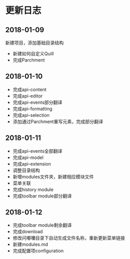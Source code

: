 # 更新日志

## 2018-01-09

新建项目，添加基础目录结构

* 新建如何自定义Quill
* 完成Parchment

## 2018-01-10

* 完成api-content
* 完成api-editor
* 完成api-events部分翻译
* 完成api-formatting
* 完成api-selection
* 添加通过Parchment重写元素，完成部分翻译

## 2018-01-11

* 完成api-events全部翻译
* 完成api-model
* 完成api-extension
* 调整目录结构
* 新增modules文件夹，新建相应模块文件
* 菜单关联
* 完成history module
* 完成toolbar module部分翻译

## 2018-01-12

* 完成toolbar module剩余翻译
* 完成download
* 修改问嘟囔目录下自动生成文件名称，重新更新菜单链接
* 新建modules.md
* 完成配置项configuration

